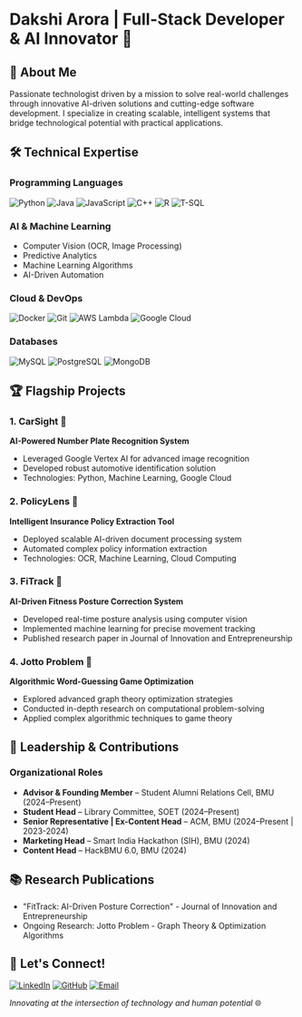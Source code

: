# Dakshi Arora | Full-Stack Developer & AI Innovator 🚀

## 👋 About Me

Passionate technologist driven by a mission to solve real-world challenges through innovative AI-driven solutions and cutting-edge software development. I specialize in creating scalable, intelligent systems that bridge technological potential with practical applications.

## 🛠 Technical Expertise

### Programming Languages
![Python](https://img.shields.io/badge/-Python-3776AB?style=flat-square&logo=python&logoColor=white)
![Java](https://img.shields.io/badge/-Java-007396?style=flat-square&logo=java&logoColor=white)
![JavaScript](https://img.shields.io/badge/-JavaScript-F7DF1E?style=flat-square&logo=javascript&logoColor=black)
![C++](https://img.shields.io/badge/-C++-00599C?style=flat-square&logo=c%2B%2B&logoColor=white)
![R](https://img.shields.io/badge/-R-276DC3?style=flat-square&logo=r&logoColor=white)
![T-SQL](https://img.shields.io/badge/-T--SQL-CC2927?style=flat-square&logo=microsoft-sql-server&logoColor=white)

### AI & Machine Learning
- Computer Vision (OCR, Image Processing)
- Predictive Analytics
- Machine Learning Algorithms
- AI-Driven Automation

### Cloud & DevOps
![Docker](https://img.shields.io/badge/-Docker-2496ED?style=flat-square&logo=docker&logoColor=white)
![Git](https://img.shields.io/badge/-Git-F05032?style=flat-square&logo=git&logoColor=white)
![AWS Lambda](https://img.shields.io/badge/-AWS%20Lambda-FF9900?style=flat-square&logo=amazon-aws&logoColor=white)
![Google Cloud](https://img.shields.io/badge/-Google%20Cloud-4285F4?style=flat-square&logo=google-cloud&logoColor=white)

### Databases
![MySQL](https://img.shields.io/badge/-MySQL-4479A1?style=flat-square&logo=mysql&logoColor=white)
![PostgreSQL](https://img.shields.io/badge/-PostgreSQL-336791?style=flat-square&logo=postgresql&logoColor=white)
![MongoDB](https://img.shields.io/badge/-MongoDB-47A248?style=flat-square&logo=mongodb&logoColor=white)

## 🏆 Flagship Projects

### 1. CarSight 🚗
**AI-Powered Number Plate Recognition System**
- Leveraged Google Vertex AI for advanced image recognition
- Developed robust automotive identification solution
- Technologies: Python, Machine Learning, Google Cloud

### 2. PolicyLens 📄
**Intelligent Insurance Policy Extraction Tool**
- Deployed scalable AI-driven document processing system
- Automated complex policy information extraction
- Technologies: OCR, Machine Learning, Cloud Computing

### 3. FiTrack 💪
**AI-Driven Fitness Posture Correction System**
- Developed real-time posture analysis using computer vision
- Implemented machine learning for precise movement tracking
- Published research paper in Journal of Innovation and Entrepreneurship

### 4. Jotto Problem 🧩
**Algorithmic Word-Guessing Game Optimization**
- Explored advanced graph theory optimization strategies
- Conducted in-depth research on computational problem-solving
- Applied complex algorithmic techniques to game theory

## 🌟 Leadership & Contributions

### Organizational Roles
- **Advisor & Founding Member** – Student Alumni Relations Cell, BMU (2024–Present)
- **Student Head** – Library Committee, SOET (2024–Present)
- **Senior Representative | Ex-Content Head** – ACM, BMU (2024–Present | 2023-2024)
- **Marketing Head** – Smart India Hackathon (SIH), BMU (2024)
- **Content Head** – HackBMU 6.0, BMU (2024)

## 📚 Research Publications
- "FitTrack: AI-Driven Posture Correction" - Journal of Innovation and Entrepreneurship
- Ongoing Research: Jotto Problem - Graph Theory & Optimization Algorithms

## 🤝 Let's Connect!

[![LinkedIn](https://img.shields.io/badge/-LinkedIn-0A66C2?style=flat-square&logo=linkedin&logoColor=white)](https://www.linkedin.com/in/dakshi-arora/)
[![GitHub](https://img.shields.io/badge/-GitHub-181717?style=flat-square&logo=github&logoColor=white)](https://github.com/DakshiArora11)
[![Email](https://img.shields.io/badge/-Email-D14836?style=flat-square&logo=gmail&logoColor=white)](dakshiarora16@gmail.com)

*Innovating at the intersection of technology and human potential* 🌐

